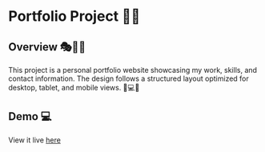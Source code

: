 # Portfolio Project 🚀✨

## Overview 🎭📌🎨

This project is a personal portfolio website showcasing my work, skills, and contact information. The design follows a structured layout optimized for desktop, tablet, and mobile views. 🎨💻📱

## Demo 💻

View it live [here](https://shumaila-sayed.github.io/Portfolio/)
